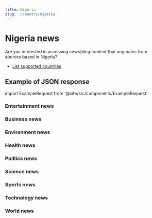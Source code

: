 ```yaml
---
title: Nigeria
slug: '/country/nigeria'
---
```


# Nigeria news

Are you interested in accessing news/blog content that originates from sources based in Nigeria?

- [List supported countries](/get-articles/countries)

## Example of JSON response

import ExampleRequest from '@site/src/components/ExampleRequest'

### Entertainment news
<ExampleRequest url="https://api.apitube.io/v1/news/articles?limit=2&category=news/Arts_and_Entertainment&country=ng"></ExampleRequest>

### Business news
<ExampleRequest url="https://api.apitube.io/v1/news/articles?limit=2&category=news/Business&country=ng"></ExampleRequest>

### Environment news
<ExampleRequest url="https://api.apitube.io/v1/news/articles?limit=2&category=news/Environment&country=ng"></ExampleRequest>

### Health news
<ExampleRequest url="https://api.apitube.io/v1/news/articles?limit=2&category=news/Health&country=ng"></ExampleRequest>

### Politics news
<ExampleRequest url="https://api.apitube.io/v1/news/articles?limit=2&category=news/Politics&country=ng"></ExampleRequest>

### Science news
<ExampleRequest url="https://api.apitube.io/v1/news/articles?limit=2&category=news/Science&country=ng"></ExampleRequest>

### Sports news
<ExampleRequest url="https://api.apitube.io/v1/news/articles?limit=2&category=news/Sports&country=ng"></ExampleRequest>

### Technology news
<ExampleRequest url="https://api.apitube.io/v1/news/articles?limit=2&category=news/Technology&country=ng"></ExampleRequest>

### World news
<ExampleRequest url="https://api.apitube.io/v1/news/articles?limit=2&category=news/World&country=ng"></ExampleRequest>
